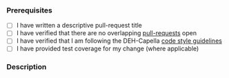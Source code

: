 ### Prerequisites

- [ ] I have written a descriptive pull-request title
- [ ] I have verified that there are no overlapping [pull-requests](https://github.com/RHEAGROUP/DEH-Capella/pulls) open
- [ ] I have verified that I am following the DEH-Capella [code style guidelines](https://raw.githubusercontent.com/RHEAGROUP/DEH-Capella/master/.github/CONTRIBUTING.md)
- [ ] I have provided test coverage for my change (where applicable)

### Description
<!-- A description of the changes proposed in the pull-request -->

<!-- Thanks for contributing to DEH-Capella! -->